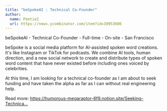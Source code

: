 ```yaml
---
title: "beSpokeAI : Technical Co-Founder"
author:
  name: Peetie2
  url: https://news.ycombinator.com/item?id=38953686
---
```

beSpokeAI - Technical Co-Founder - Full-time - On-site - San Francisco

beSpoke is a social media platform for AI-assisted spoken word creations. It&#x27;s like Instagram or TikTok for podcasts. We combine AI tools, human direction, and a new social network to create and distribute types of spoken word content that have never existed before including ones voiced by celebrities.

At this time, I am looking for a technical co-founder as I am about to seek funding and have taken the alpha as far as I can without real engineering help.

Read more: <a href="https:&#x2F;&#x2F;humorous-megaraptor-6f9.notion.site&#x2F;Seeking-Technical-Co-Founder-for-an-AI-Startup-b75229dfc7534c5f85f9d9b76d308bbc?pvs=4" rel="nofollow">https:&#x2F;&#x2F;humorous-megaraptor-6f9.notion.site&#x2F;Seeking-Technica...</a>
